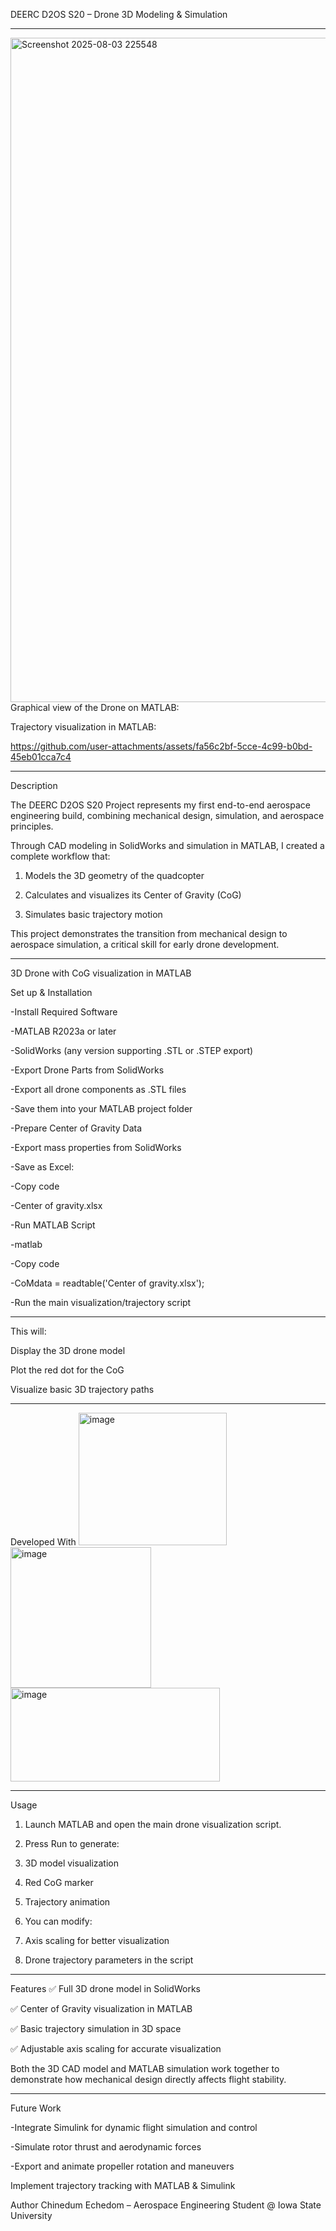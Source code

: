 DEERC D2OS S20 – Drone 3D Modeling & Simulation

________________________________________________________________________________________

<img width="1730" height="1063" alt="Screenshot 2025-08-03 225548" src="https://github.com/user-attachments/assets/dfbbcaee-9624-4342-94e7-f24378a6652a" />
Graphical view of the Drone on MATLAB:



Trajectory visualization in MATLAB:

https://github.com/user-attachments/assets/fa56c2bf-5cce-4c99-b0bd-45eb01cca7c4

________________________________________________________________________________________


Description

The DEERC D2OS S20 Project represents my first end-to-end aerospace engineering build, combining mechanical design, simulation, and aerospace principles.

Through CAD modeling in SolidWorks and simulation in MATLAB, I created a complete workflow that:

1. Models the 3D geometry of the quadcopter

2. Calculates and visualizes its Center of Gravity (CoG)

3. Simulates basic trajectory motion

This project demonstrates the transition from mechanical design to aerospace simulation, a critical skill for early drone development.

________________________________________________________________________________________


3D Drone with CoG visualization in MATLAB

Set up & Installation

-Install Required Software

-MATLAB R2023a or later

-SolidWorks (any version supporting .STL or .STEP export)

-Export Drone Parts from SolidWorks

-Export all drone components as .STL files

-Save them into your MATLAB project folder

-Prepare Center of Gravity Data

-Export mass properties from SolidWorks

-Save as Excel:

-Copy code

-Center of gravity.xlsx

-Run MATLAB Script

-matlab

-Copy code

-CoMdata = readtable('Center of gravity.xlsx');

-Run the main visualization/trajectory script

________________________________________________________________________________________


This will:

Display the 3D drone model

Plot the red dot for the CoG

Visualize basic 3D trajectory paths

________________________________________________________________________________________


Developed With
<img width="237" height="212" alt="image" src="https://github.com/user-attachments/assets/ad6a7711-727d-4759-a946-cfe8d37c8b05" />
<img width="225" height="225" alt="image" src="https://github.com/user-attachments/assets/85ce6932-4a9b-4344-817d-049e7ae5da6d" />
<img width="335" height="150" alt="image" src="https://github.com/user-attachments/assets/9744c34a-63fd-476c-8808-4a9aae7f8d3c" />

________________________________________________________________________________________


Usage

1. Launch MATLAB and open the main drone visualization script.

2. Press Run to generate:

3. 3D model visualization

4. Red CoG marker

5. Trajectory animation

6. You can modify:

7. Axis scaling for better visualization

8. Drone trajectory parameters in the script

________________________________________________________________________________________


Features
✅ Full 3D drone model in SolidWorks

✅ Center of Gravity visualization in MATLAB

✅ Basic trajectory simulation in 3D space

✅ Adjustable axis scaling for accurate visualization

Both the 3D CAD model and MATLAB simulation work together to demonstrate how mechanical design directly affects flight stability.

________________________________________________________________________________________


Future Work

-Integrate Simulink for dynamic flight simulation and control

-Simulate rotor thrust and aerodynamic forces

-Export and animate propeller rotation and maneuvers

Implement trajectory tracking with MATLAB & Simulink

Author
Chinedum Echedom – Aerospace Engineering Student @ Iowa State University

